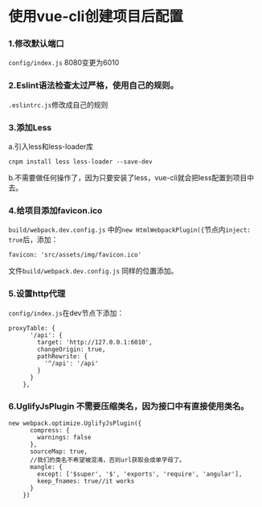 # 使用vue-cli创建项目后配置

### 1.修改默认端口

`config/index.js` 8080变更为6010

### 2.Eslint语法检查太过严格，使用自己的规则。

`.eslintrc.js`修改成自己的规则


### 3.添加Less

a.引入less和less-loader库
    
```
cnpm install less less-loader --save-dev
```

b.不需要做任何操作了，因为只要安装了less，vue-cli就会把less配置到项目中去。


### 4.给项目添加favicon.ico

`build/webpack.dev.config.js` 中的`new HtmlWebpackPlugin({`节点内`inject: true`后，添加：

`favicon: 'src/assets/img/favicon.ico'`

文件`build/webpack.dev.config.js` 同样的位置添加。



### 5.设置http代理

`config/index.js`在dev节点下添加：
```
proxyTable: {
      '/api': {
        target: 'http://127.0.0.1:6010',
        changeOrigin: true,
        pathRewrite: {
          '^/api': '/api'
        }
      }
    },
```

### 6.UglifyJsPlugin 不需要压缩类名，因为接口中有直接使用类名。
```
new webpack.optimize.UglifyJsPlugin({
      compress: {
        warnings: false
      },
      sourceMap: true,
      //我们的类名不希望被混淆，否则url获取会成单字母了。
      mangle: {
        except: ['$super', '$', 'exports', 'require', 'angular'],
        keep_fnames: true//it works
      }
    })

```
